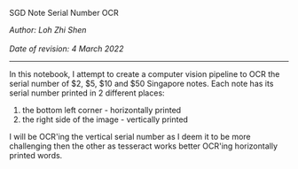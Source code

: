 SGD Note Serial Number OCR

<em>Author: Loh Zhi Shen<br>   
Date of revision: 4 March 2022</em>

---

<p>
In this notebook, I attempt to create a computer vision pipeline to OCR the serial number of $2, $5, $10 and $50 Singapore notes. Each note has its serial number printed in 2 different places:

1. the bottom left corner - horizontally printed
2. the right side of the image - vertically printed

I will be OCR'ing the vertical serial number as I deem it to be more challenging then the other as tesseract works better OCR'ing horizontally printed words.
</p>
